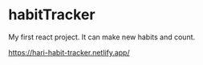 # habitTracker

My first react project. It can make new habits and count.

https://hari-habit-tracker.netlify.app/
